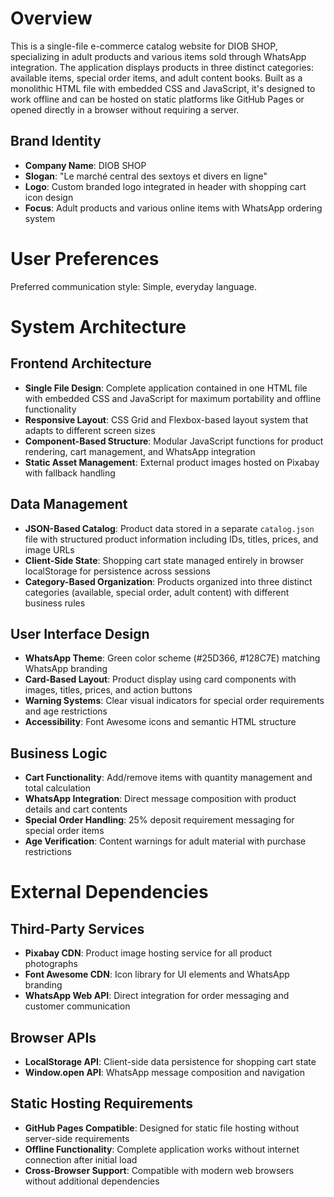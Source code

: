 # Overview

This is a single-file e-commerce catalog website for DIOB SHOP, specializing in adult products and various items sold through WhatsApp integration. The application displays products in three distinct categories: available items, special order items, and adult content books. Built as a monolithic HTML file with embedded CSS and JavaScript, it's designed to work offline and can be hosted on static platforms like GitHub Pages or opened directly in a browser without requiring a server.

## Brand Identity
- **Company Name**: DIOB SHOP
- **Slogan**: "Le marché central des sextoys et divers en ligne"
- **Logo**: Custom branded logo integrated in header with shopping cart icon design
- **Focus**: Adult products and various online items with WhatsApp ordering system

# User Preferences

Preferred communication style: Simple, everyday language.

# System Architecture

## Frontend Architecture
- **Single File Design**: Complete application contained in one HTML file with embedded CSS and JavaScript for maximum portability and offline functionality
- **Responsive Layout**: CSS Grid and Flexbox-based layout system that adapts to different screen sizes
- **Component-Based Structure**: Modular JavaScript functions for product rendering, cart management, and WhatsApp integration
- **Static Asset Management**: External product images hosted on Pixabay with fallback handling

## Data Management
- **JSON-Based Catalog**: Product data stored in a separate `catalog.json` file with structured product information including IDs, titles, prices, and image URLs
- **Client-Side State**: Shopping cart state managed entirely in browser localStorage for persistence across sessions
- **Category-Based Organization**: Products organized into three distinct categories (available, special order, adult content) with different business rules

## User Interface Design
- **WhatsApp Theme**: Green color scheme (#25D366, #128C7E) matching WhatsApp branding
- **Card-Based Layout**: Product display using card components with images, titles, prices, and action buttons
- **Warning Systems**: Clear visual indicators for special order requirements and age restrictions
- **Accessibility**: Font Awesome icons and semantic HTML structure

## Business Logic
- **Cart Functionality**: Add/remove items with quantity management and total calculation
- **WhatsApp Integration**: Direct message composition with product details and cart contents
- **Special Order Handling**: 25% deposit requirement messaging for special order items
- **Age Verification**: Content warnings for adult material with purchase restrictions

# External Dependencies

## Third-Party Services
- **Pixabay CDN**: Product image hosting service for all product photographs
- **Font Awesome CDN**: Icon library for UI elements and WhatsApp branding
- **WhatsApp Web API**: Direct integration for order messaging and customer communication

## Browser APIs
- **LocalStorage API**: Client-side data persistence for shopping cart state
- **Window.open API**: WhatsApp message composition and navigation

## Static Hosting Requirements
- **GitHub Pages Compatible**: Designed for static file hosting without server-side requirements
- **Offline Functionality**: Complete application works without internet connection after initial load
- **Cross-Browser Support**: Compatible with modern web browsers without additional dependencies